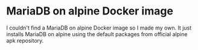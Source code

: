 # MariaDB on alpine Docker image

I couldn't find a MariaDB on alpine Docker image so I made my own. It just
installs MariaDB on alpine using the default packages from official alpine apk
repository.
